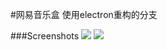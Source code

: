 #网易音乐盒 
使用electron重构的分支


###Screenshots
<img src="http://7vzrcz.com1.z0.glb.clouddn.com/s66.png"/>
<img src="http://7vzrcz.com1.z0.glb.clouddn.com/s67.png"/>


